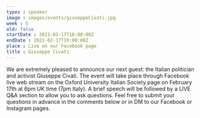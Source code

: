 ```yaml
---
types : speaker
image : images/events/giuseppeCivati.jpg
week : 5
old: false
startDate : 2021-02-17T18:00:00Z
endDate : 2021-02-17T19:00:00Z
place : Live on our Facebook page
title : Giuseppe Civati
---
```


We are extremely pleased to announce our next guest: the Italian politician and activist Giuseppe Civati. The event will take place through Facebook live web stream on the Oxford University Italian Society page on February 17th at 6pm UK time (7pm Italy).
A brief speech will be followed by a LIVE Q&A section to allow you to ask questions. Feel free to submit your questions in advance in the comments below or in DM to our Facebook or Instagram pages.

